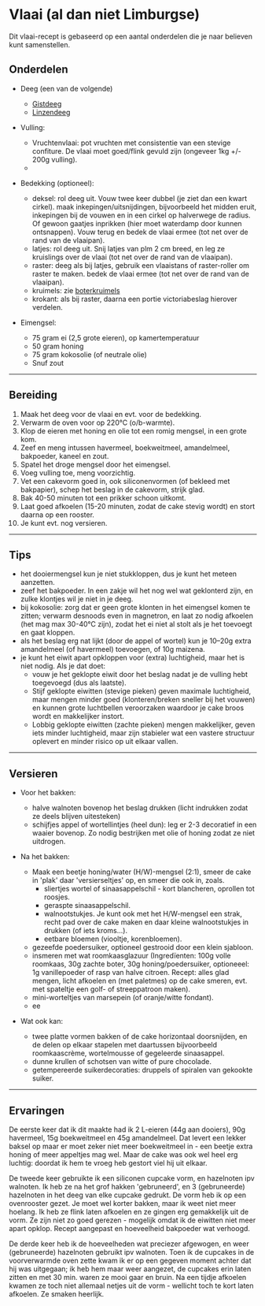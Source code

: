# Vlaai (al dan niet Limburgse)

Dit vlaai-recept is gebaseerd op een aantal onderdelen die je naar believen kunt samenstellen.

## Onderdelen

- Deeg (een van de volgende)
  - [Gistdeeg](vlaai-gistdeeg.md) 
  - [Linzendeeg](vlaai-linzendeeg.md)

- Vulling:
  - Vruchtenvlaai: pot vruchten met consistentie van een stevige confiture. De vlaai moet goed/flink gevuld zijn (ongeveer 1kg +/- 200g vulling).
  - 

- Bedekking (optioneel):
  - deksel: rol deeg uit. Vouw twee keer dubbel (je ziet dan een kwart cirkel). maak inkepingen/uitsnijdingen, bijvoorbeeld het midden eruit, inkepingen bij de vouwen en in een cirkel op halverwege de radius. Of gewoon gaatjes inprikken (hier moet waterdamp door kunnen ontsnappen). Vouw terug en bedek de vlaai ermee (tot net over de rand van de vlaaipan).
  - latjes: rol deeg uit. Snij latjes van plm 2 cm breed, en leg ze kruislings over de vlaai (tot net over de rand van de vlaaipan).
  - raster: deeg als bij latjes, gebruik een vlaaistans of raster-roller om raster te maken. bedek de vlaai ermee (tot net over de rand van de vlaaipan).
  - kruimels: zie [boterkruimels](vlaai-boterkruimels.md)
  - krokant: als bij raster, daarna een portie victoriabeslag hierover verdelen.

- Eimengsel:
  - 75 gram ei (2,5 grote eieren), op kamertemperatuur
  - 50 gram honing
  - 75 gram kokosolie (of neutrale olie)
  - Snuf zout

---

## Bereiding

1. Maak het deeg voor de vlaai en evt. voor de bedekking. 
2. Verwarm de oven voor op 220°C (o/b-warmte).
3. Klop de eieren met honing en olie tot een romig mengsel, in een grote kom.
4. Zeef en meng intussen havermeel, boekweitmeel, amandelmeel, bakpoeder, kaneel en zout.
5. Spatel het droge mengsel door het eimengsel.
6. Voeg vulling toe, meng voorzichtig.
7. Vet een cakevorm goed in, ook siliconenvormen (of bekleed met bakpapier), schep het beslag in de cakevorm, strijk glad.
8. Bak 40-50 minuten tot een prikker schoon uitkomt.
9. Laat goed afkoelen (15-20 minuten, zodat de cake stevig wordt) en stort daarna op een rooster.
10. Je kunt evt. nog versieren.

---

## Tips

- het dooiermengsel kun je niet stukkloppen, dus je kunt het meteen aanzetten.
- zeef het bakpoeder. In een zakje wil het nog wel wat geklonterd zijn, en zulke klontjes wil je niet in je deeg.
- bij kokosolie: zorg dat er geen grote klonten in het eimengsel komen te zitten; verwarm desnoods even in magnetron, en laat zo nodig afkoelen (het mag max 30-40°C zijn), zodat het ei niet al stolt als je het toevoegt en gaat kloppen.
- als het beslag erg nat lijkt (door de appel of wortel) kun je 10–20g extra amandelmeel (of havermeel) toevoegen, of 10g maizena.
- je kunt het eiwit apart opkloppen voor (extra) luchtigheid, maar het is niet nodig. Als je dat doet:
  - vouw je het geklopte eiwit door het beslag nadat je de vulling hebt toegevoegd (dus als laatste).
  - Stijf geklopte eiwitten (stevige pieken) geven maximale luchtigheid, maar mengen minder goed (klonteren/breken sneller bij het vouwen) en kunnen grote luchtbellen veroorzaken waardoor je cake broos wordt en makkelijker instort.
  - Lobbig geklopte eiwitten (zachte pieken) mengen makkelijker, geven iets minder luchtigheid, maar zijn stabieler wat een vastere structuur oplevert en minder risico op uit elkaar vallen.

---

## Versieren

- Voor het bakken:
  - halve walnoten bovenop het beslag drukken (licht indrukken zodat ze deels blijven uitesteken)
  - schijfjes appel of wortellintjes (heel dun): leg er 2-3 decoratief in een waaier bovenop. Zo nodig bestrijken met olie of honing zodat ze niet uitdrogen.

- Na het bakken:
  - Maak een beetje honing/water (H/W)-mengsel (2:1), smeer de cake in 'plak' daar 'versierseltjes' op, en smeer die ook in, zoals.
    - sliertjes wortel of sinaasappelschil - kort blancheren, oprollen tot roosjes.
    - geraspte sinaasappelschil.
    - walnootstukjes. Je kunt ook met het H/W-mengsel een strak, recht pad over de cake maken en daar kleine walnootstukjes in drukken (of iets kroms...).
    - eetbare bloemen (viooltje, korenbloemen).
  - gezeefde poedersuiker, optioneel gestrooid door een klein sjabloon.
  - insmeren met wat roomkaasglazuur (Ingredïenten: 100g volle roomkaas, 30g zachte boter, 30g honing/poedersuiker, optioneeel: 1g vanillepoeder of rasp van halve citroen. Recept: alles glad mengen, licht afkoelen en (met paletmes) op de cake smeren, evt. met spateltje een golf- of streeppatroon maken).
  - mini-worteltjes van marsepein (of oranje/witte fondant).
  - ee

- Wat ook kan:
  - twee platte vormen bakken of de cake horizontaal doorsnijden, en de delen op elkaar stapelen met daartussen bijvoorbeeld roomkaascrème, wortelmousse of gegeleerde sinaasappel.
  - dunne krullen of schotsen van witte of pure chocolade.
  - getempereerde suikerdecoraties: druppels of spiralen van gekookte suiker.

---

## Ervaringen

De eerste keer dat ik dit maakte had ik 2 L-eieren (44g aan dooiers), 90g havermeel, 15g boekweitmeel en 45g amandelmeel. Dat levert een lekker baksel op maar er moet zeker niet meer boekweitmeel in - een beetje extra honing of meer appeltjes mag wel. Maar de cake was ook wel heel erg luchtig: doordat ik hem te vroeg heb gestort viel hij uit elkaar.

De tweede keer gebruikte ik een siliconen cupcake vorm, en hazelnoten ipv walnoten. Ik heb ze na het grof hakken 'gebruneerd', en 3 (gebruneerde) hazelnoten in het deeg van elke cupcake gedrukt. De vorm heb ik op een ovenrooster gezet. Je moet wel korter bakken, maar ik weet niet meer hoelang. Ik heb ze flink laten afkoelen en ze gingen erg gemakkelijk uit de vorm. Ze zijn niet zo goed gerezen - mogelijk omdat ik de eiwitten niet meer apart opklop. Recept aangepast en hoeveelheid bakpoeder wat verhoogd.

De derde keer heb ik de hoeveelheden wat preciezer afgewogen, en weer (gebruneerde) hazelnoten gebruikt ipv walnoten. Toen ik de cupcakes in de voorverwarmde oven zette kwam ik er op een gegeven moment achter dat hij was uitgegaan; ik heb hem maar weer aangezet, de cupcakes erin laten zitten en met 30 min. waren ze mooi gaar en bruin. Na een tijdje afkoelen kwamen ze toch niet allemaal netjes uit de vorm - wellicht toch te kort laten afkoelen. Ze smaken heerlijk.